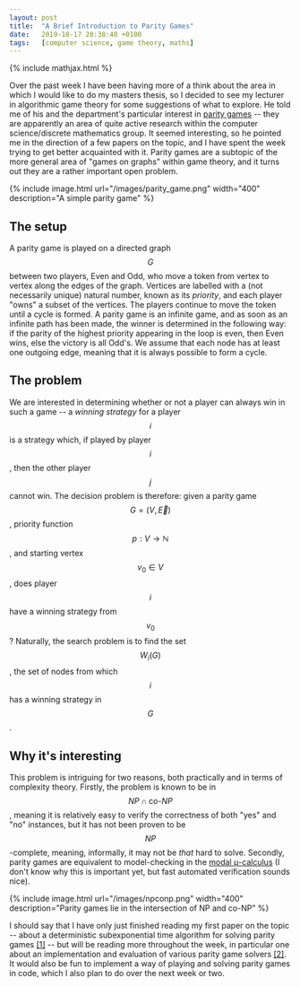 ```yaml
---
layout: post
title:  "A Brief Introduction to Parity Games"
date:  	2019-10-17 20:38:40 +0100
tags: 	[computer science, game theory, maths]
---
```

{% include mathjax.html %}

Over the past week I have been having more of a think about the area in which I
would like to do my masters thesis, so I decided to see my lecturer in
algorithmic game theory for some suggestions of what to explore. He told me of
his and the department's particular interest in [parity games][parity-games] --
they are apparently an area of quite active research within the computer
science/discrete mathematics group. It seemed interesting, so he pointed me in
the direction of a few papers on the topic, and I have spent the week trying to
get better acquainted with it. Parity games are a subtopic of the more general
area of "games on graphs" within game theory, and it turns out they are a
rather important open problem.

{% 
	include image.html
	url="/images/parity_game.png"
	width="400"
	description="A simple parity game"
%}

## The setup
A parity game is played on a directed graph $$G$$ between two players, Even and
Odd, who move a token from vertex to vertex along the edges of the graph.
Vertices are labelled with a (not necessarily unique) natural number, known as
its *priority*, and each player "owns" a subset of the vertices. The players
continue to move the token until a cycle is formed.  A parity game is an
infinite game, and as soon as an infinite path has been made, the winner is
determined in the following way: if the parity of the highest priority
appearing in the loop is even, then Even wins, else the victory is all Odd's.
We assume that each node has at least one outgoing edge, meaning that it is
always possible to form a cycle.

## The problem
We are interested in determining whether or not a player can always win in such
a game -- a *winning strategy* for a player $$i$$ is a strategy which, if
played by player $$i$$, then the other player $$j$$ cannot win. The decision
problem is therefore: given a parity game $$G = (V, \vec{E})$$, priority
function $$p : V \rightarrow \mathbb{N}$$, and starting vertex $$v_0 \in V$$,
does player $$i$$ have a winning strategy from $$v_0$$? Naturally, the search
problem is to find the set $$W_i(G)$$, the set of nodes from which $$i$$ has a
winning strategy in $$G$$.

## Why it's interesting
This problem is intriguing for two reasons, both practically and in terms of
complexity theory. Firstly, the problem is known to be in $$NP \cap
\text{co-}NP$$, meaning it is relatively easy to verify the correctness of both
"yes" and "no" instances, but it has not been proven to be $$NP$$-complete,
meaning, informally, it may not be *that* hard to solve. Secondly, parity games
are equivalent to model-checking in the [modal μ-calculus][mu-calculus] (I
don't know why this is important yet, but fast automated verification sounds
nice).

{% 
	include image.html
	url="/images/npconp.png"
	width="400"
	description="Parity games lie in the intersection of NP and co-NP"
%}

I should say that I have only just finished reading my first paper on the topic
-- about a deterministic subexponential time algorithm for solving parity games
[\[1\]][det-subexp] -- but will be reading more throughout the week, in
particular one about an implementation and evaluation of various parity game
solvers [\[2\]][oink]. It would also be fun to implement a way of playing and
solving parity games in code, which I also plan to do over the next week or
two.

[parity-games]: https://en.wikipedia.org/wiki/Parity_game
[mu-calculus]: https://en.wikipedia.org/wiki/Modal_%CE%BC-calculus
[det-subexp]: https://www.dcs.warwick.ac.uk/~mju/Papers/JPZ08-SIAMJComp.pdf
[oink]: https://arxiv.org/pdf/1801.03859.pdf

